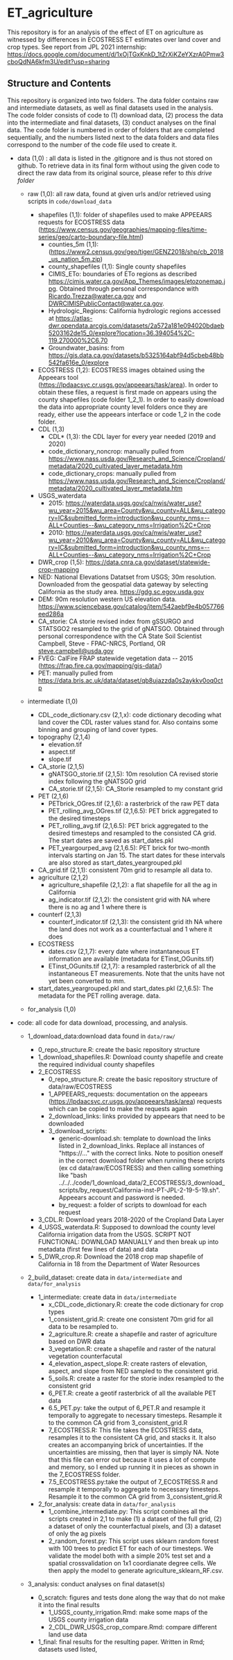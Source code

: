 # ET_agriculture
 
This repository is for an analysis of the effect of ET on agriculture as witnessed by differences in ECOSTRESS ET estimates over land cover and crop types. 
See report from JPL 2021 internship: https://docs.google.com/document/d/1xOjTGxKnkD_1tZrXiKZeYXzrA0Pmw3cboQdNA6kfm3U/edit?usp=sharing

## Structure and Contents

This repository is organized into two folders. The data folder contains raw and intermediate datasets, as well as final datasets used in the analysis. The code folder consists of code to (1) download data, (2) process the data into the intermediate and final datasets, (3) conduct analyses on the final data. The code folder is numbered in order of folders that are completed sequentially, and the numbers listed next to the data folders and data files correspond to the number of the code file used to create it. 



* data (1,0) : all data is listed in the .gitignore and is thus not stored on github. To retrieve data in its final form without using the given code to direct the raw data from its original source, please refer to *this drive folder*

    * raw (1,0): all raw data, found at given urls and/or retrieved using scripts in `code/download_data`
        * shapefiles (1,1): folder of shapefiles used to make APPEEARS requests for ECOSTRESS data (https://www.census.gov/geographies/mapping-files/time-series/geo/carto-boundary-file.html)
            * counties_5m (1,1):  (https://www2.census.gov/geo/tiger/GENZ2018/shp/cb_2018_us_nation_5m.zip)
            * county_shapefiles (1,1): Single county shapefiles
            * CIMIS_ETo: boundaries of ETo regions as described https://cimis.water.ca.gov/App_Themes/images/etozonemap.jpg. Obtained through personal correspondance with Ricardo.Trezza@water.ca.gov and DWRCIMISPublicContact@water.ca.gov. 
            * Hydrologic_Regions: California hydrologic regions accessed at https://atlas-dwr.opendata.arcgis.com/datasets/2a572a181e094020bdaeb5203162de15_0/explore?location=36.394054%2C-119.270000%2C6.70
            * Groundwater_basins: from https://gis.data.ca.gov/datasets/b5325164abf94d5cbeb48bb542fa616e_0/explore
        * ECOSTRESS (1,2): ECOSTRESS images obtained using the Appeears tool (https://lpdaacsvc.cr.usgs.gov/appeears/task/area). In order to obtain these files, a request is first made on appears using the county shapefiles (code folder 1_2_1). In order to easily download the data into appropriate county level folders once they are ready, either use the appeears interface or code 1_2 in the code folder. 
        * CDL (1,3)
            * CDL* (1,3): the CDL layer for every year needed (2019 and 2020)
            * code_dictionary_noncrop: manually pulled from https://www.nass.usda.gov/Research_and_Science/Cropland/metadata/2020_cultivated_layer_metadata.htm
            * code_dictionary_crops: manually pulled from https://www.nass.usda.gov/Research_and_Science/Cropland/metadata/2020_cultivated_layer_metadata.htm
        * USGS_waterdata
            * 2015: https://waterdata.usgs.gov/ca/nwis/water_use?wu_year=2015&wu_area=County&wu_county=ALL&wu_category=IC&submitted_form=introduction&wu_county_nms=--ALL+Counties--&wu_category_nms=Irrigation%2C+Crop
            * 2010: https://waterdata.usgs.gov/ca/nwis/water_use?wu_year=2010&wu_area=County&wu_county=ALL&wu_category=IC&submitted_form=introduction&wu_county_nms=--ALL+Counties--&wu_category_nms=Irrigation%2C+Crop
        * DWR_crop (1,5): https://data.cnra.ca.gov/dataset/statewide-crop-mapping
        * NED: National Elevations Datatset from USGS; 30m resolution. Downloaded from the geospatial data gateway by selecting California as the study area. https://gdg.sc.egov.usda.gov
        * DEM: 90m resolution western US elevation data. https://www.sciencebase.gov/catalog/item/542aebf9e4b057766eed286a
        * CA_storie: CA storie revised index from gSSURGO and STATSGO2 resampled to the grid of gNATSGO. Obtained through personal correspondence with the CA State Soil Scientist Campbell, Steve - FPAC-NRCS, Portland, OR <steve.campbell@usda.gov>
        * FVEG: CalFire FRAP statewide vegetation data -- 2015 (https://frap.fire.ca.gov/mapping/gis-data/) 
        * PET: manually pulled from https://data.bris.ac.uk/data/dataset/qb8ujazzda0s2aykkv0oq0ctp
        
    * intermediate (1,0)
        * CDL_code_dictionary.csv (2,1,x): code dictionary decoding what land cover the CDL raster values stand for. Also contains some binning and grouping of land cover types. 
        * topography (2,1,4)
            * elevation.tif
            * aspect.tif
            * slope.tif
        * CA_storie (2,1,5)
            * gNATSGO_storie.tif (2,1,5): 10m resolution CA revised storie index following the gNATSGO grid
            * CA_storie.tif (2,1,5): CA_Storie resampled to my constant grid
        * PET (2,1,6)
            * PETbrick_OGres.tif (2,1,6): a rasterbrick of the raw PET data
            * PET_rolling_avg_OGres.tif (2,1,6.5): PET brick aggregated to the desired timesteps
            * PET_rolling_avg.tif (2,1,6.5): PET brick aggregated to the desired timesteps and resampled to the consisted CA grid. The start dates are saved as start_dates.pkl
            * PET_yeargourped_avg (2,1,6.5): PET brick for two-month intervals starting on Jan 15. The start dates for these intervals are also stored as start_dates_yeargrouped.pkl
        * CA_grid.tif (2,1,1): consistent 70m grid to resample all data to. 
        * agriculture (2,1,2)
            * agriculture_shapefile (2,1,2): a flat shapefile for all the ag in California
            * ag_indicator.tif (2,1,2): the consistent grid with NA where there is no ag and 1 where there is
        * counterf (2,1,3)
            * counterf_indicator.tif (2,1,3): the consistent grid ith NA where the land does not work as a counterfactual and 1 where it does
        * ECOSTRESS
            * dates.csv (2,1,7): every date where instantaneous ET information are available (metadata for ETinst_OGunits.tif)
            * ETinst_OGunits.tif (2,1,7): a resampled rasterbrick of all the instantaneous ET measurements. Note that the units have not yet been converted to mm. 
        * start_dates_yeargrouped.pkl and start_dates.pkl (2,1,6.5): The metadata for the PET rolling average. data. 
            
    * for_analysis (1,0)
    
    
* code: all code for data download, processing, and analysis. 

    * 1_download_data:download data found in `data/raw/`
        * 0_repo_structure.R: create the basic repository structure 
        * 1_download_shapefiles.R: Download county shapefile and create the required individual county shapefiles
        * 2_ECOSTRESS
            * 0_repo_structure.R: create the basic repository structure of data/raw/ECOSTRESS
            * 1_APPEEARS_requests: documentation on the appeears (https://lpdaacsvc.cr.usgs.gov/appeears/task/area) requests which can be copied to make the requests again
            * 2_download_links: links provided by appeears that need to be downloaded
            * 3_download_scripts: 
                * generic-download.sh: template to download the links listed in 2_download_links. Replace all instances of "https://..." with the correct links. Note to position oneself in the correct download folder when running these scripts (ex cd data/raw/ECOSTRESS) and then calling something like "bash ../../../code/1_download_data/2_ECOSTRESS/3_download_scripts/by_request/California-inst-PT-JPL-2-19-5-19.sh". Appeears account and password is needed. 
                * by_request: a folder of scripts to download for each request
        * 3_CDL.R: Download years 2018-2020 of the Cropland Data Layer
        * 4_USGS_waterdata.R: Supposed to download the county level California irrigation data from the USGS. SCRIPT NOT FUNCTIONAL: DOWNLOAD MANUALLY and then break up into metadata (first few lines of data) and data
        * 5_DWR_crop.R: Download the 2018 crop map shapefile of California in 18 from the Department of Water Resources
        
    * 2_build_dataset: create data in `data/intermediate` and `data/for_analysis`
        * 1_intermediate: create data in `data/intermediate`
            * x_CDL_code_dictionary.R: create the code dictionary for crop types
            * 1_consistent_grid.R: create one consistent 70m grid for all data to be resampled to. 
            * 2_agriculture.R: create a shapefile and raster of agriculture based on DWR data
            * 3_vegetation.R: create a shapefile and raster of the natural vegetation counterfacutal
            * 4_elevation_aspect_slope.R: create rasters of elevation, aspect, and slope from NED sampled to the consistent grid. 
            * 5_soils.R: create a raster for the storie index resampled to the consistent grid
            * 6_PET.R: create a geotif rasterbrick of all the available PET data
            * 6.5_PET.py: take the output of 6_PET.R and resample it temporally to aggregate to necessary timesteps. Resample it to the common CA grid from 3_consistent_grid.R
            * 7_ECOSTRESS.R: This file takes the ECOSTRESS data, resamples it to the consistent CA grid, and stacks it. It also creates an accompanying brick of uncertainties. If the uncertainties are missing, then that layer is simply NA. Note that this file can error out because it uses a lot of compute and memory, so I ended up running it in pieces as shown in the 7_ECOSTRESS folder. 
            * 7.5_ECOSTRESS.py:take the output of 7_ECOSTRESS.R and resample it temporally to aggregate to necessary timesteps. Resample it to the common CA grid from 3_consistent_grid.R
        * 2_for_analysis: create data in `data/for_analysis`
            * 1_combine_intermediate.py: This script combines all the scripts created in 2,1 to make (1) a dataset of the full grid, (2) a dataset of only the counterfactual pixels, and (3) a dataset of only the ag pixels
            * 2_random_forest.py: This script uses sklearn random forest with 100 trees to predict ET for each of our timesteps. We validate the model both with a simple 20% test set and a spatial crossvalidation on 1x1 coordianate degree cells. We then apply the model to generate agriculture_sklearn_RF.csv. 
            
    * 3_analysis: conduct analyses on final dataset(s)
        * 0_scratch: figures and tests done along the way that do not make it into the final results
            * 1_USGS_county_irrigation.Rmd: make some maps of the USGS county irrigation data
            * 2_CDL_DWR_USGS_crop_compare.Rmd: compare different land use data
        * 1_final: final results for the resulting paper. Written in Rmd; datasets used listed, 
        
        